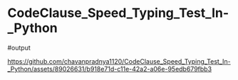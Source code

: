 # CodeClause_Speed_Typing_Test_In-_Python
#output


https://github.com/chavanpradnya1120/CodeClause_Speed_Typing_Test_In-_Python/assets/89026631/b918e71d-c11e-42a2-a06e-95edb679fbb3

